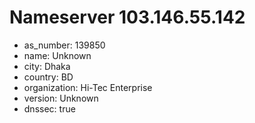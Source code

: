 # Nameserver 103.146.55.142

* as_number: 139850
* name: Unknown
* city: Dhaka
* country: BD
* organization: Hi-Tec Enterprise
* version: Unknown
* dnssec: true
